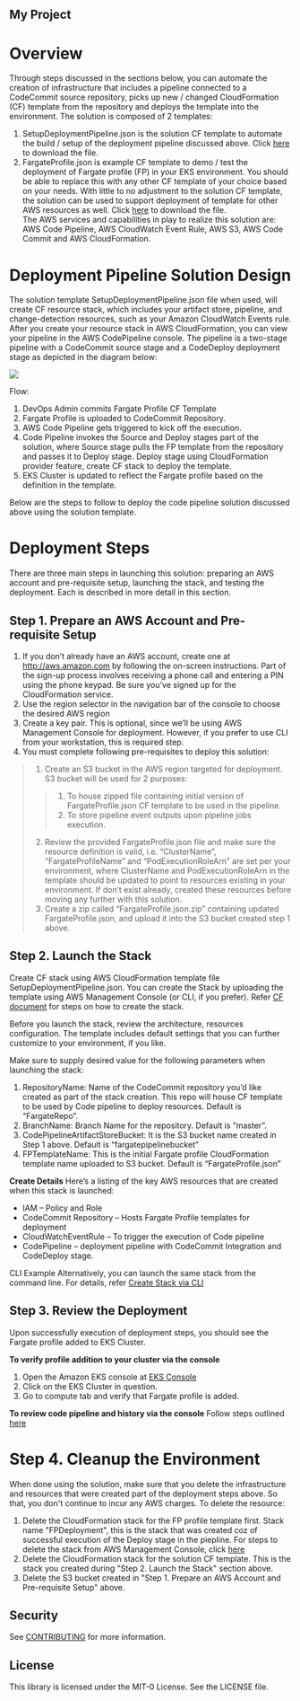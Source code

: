 ## My Project

# Overview
Through steps discussed in the sections below, you can automate the creation of infrastructure that includes a pipeline connected to a CodeCommit source repository, picks up new / changed CloudFormation (CF) template from the repository and deploys the template into the environment.
The solution is composed of 2 templates:
1.	SetupDeploymentPipeline.json is the solution CF template to automate the build / setup of the deployment pipeline discussed above. Click [here](https://github.com/aws-samples/containers-fargateprofile-devops-via-codepipeline/blob/main/SetupDeploymentPipeline.json) to download the file.
2.	FargateProfile.json is example CF template to demo / test the deployment of Fargate profile (FP) in your EKS environment. You should be able to replace this with any other CF template of your choice based on your needs.  With little to no adjustment to the solution CF template, the solution can be used to support deployment of template for other AWS resources as well.  Click [here](https://github.com/aws-samples/containers-fargateprofile-devops-via-codepipeline/blob/main/FargateProfile.json) to download the file.  
The AWS services and capabilities in play to realize this solution are: AWS Code Pipeline, AWS CloudWatch Event Rule, AWS S3, AWS Code Commit and AWS CloudFormation. 

# Deployment Pipeline Solution Design
The solution template SetupDeploymentPipeline.json file when used, will create CF resource stack, which includes your artifact store, pipeline, and change-detection resources, such as your Amazon CloudWatch Events rule. After you create your resource stack in AWS CloudFormation, you can view your pipeline in the AWS CodePipeline console. The pipeline is a two-stage pipeline with a CodeCommit source stage and a CodeDeploy deployment stage as depicted in the diagram below:

![](https://github.com/aws-samples/containers-fargateprofile-devops-via-codepipeline/blob/main/Diagram.png)

Flow:
1.	DevOps Admin commits Fargate Profile CF Template
2.	Fargate Profile is uploaded to CodeCommit Repository.
3.	AWS Code Pipeline gets triggered to kick off the execution.
4.	Code Pipeline invokes the Source and Deploy stages part of the solution, where Source stage pulls the FP template from the repository and passes it to Deploy stage. Deploy stage using CloudFormation provider feature, create CF stack to deploy the template.
5.	EKS Cluster is updated to reflect the Fargate profile based on the definition in the template.

Below are the steps to follow to deploy the code pipeline solution discussed above using the solution template. 

# Deployment Steps
There are three main steps in launching this solution: preparing an AWS account and pre-requisite setup, launching the stack, and testing the deployment. Each is described in more detail in this section.

## Step 1. Prepare an AWS Account and Pre-requisite Setup
1.	If you don’t already have an AWS account, create one at http://aws.amazon.com by following the on-screen instructions. Part of the sign-up process involves receiving a phone call and entering a PIN using the phone keypad. Be sure you’ve signed up for the CloudFormation service.
2.	Use the region selector in the navigation bar of the console to choose the desired AWS region
3.	Create a key pair. This is optional, since we’ll be using AWS Management Console for deployment. However, if you prefer to use CLI from your workstation, this is required step. 
4.	You must complete following pre-requisites to deploy this solution: 
> 1.	Create an S3 bucket in the AWS region targeted for deployment. S3 bucket will be used for 2 purposes:
> > 1.	To house zipped file containing initial version of FargateProfile.json CF template to be used in the pipeline.
> > 2.	To store pipeline event outputs upon pipeline jobs execution.
> 2.	Review the provided FargateProfile.json file and make sure the resource definition is valid, i.e. “ClusterName”, ”FargateProfileName” and “PodExecutionRoleArn” are set per your environment, where ClusterName and PodExecutionRoleArn in the template should be updated to point to resources existing in your environment. 
  If don’t exist already, created these resources before moving any further with this solution.  
> 3.	Create a zip called “FargateProfile.json.zip” containing updated FargateProfile.json, and upload it into the S3 bucket created step 1 above.

## Step 2. Launch the Stack

Create CF stack using AWS CloudFormation template file SetupDeploymentPipeline.json. 
You can create the Stack by uploading the template using AWS Management Console (or CLI, if you prefer). Refer [CF document](https://docs.aws.amazon.com/AWSCloudFormation/latest/UserGuide/cfn-console-create-stack.html) for steps on how to create the stack.

Before you launch the stack, review the architecture, resources configuration. The template includes default settings that you can further customize to your environment, if you like. 

Make sure to supply desired value for the following parameters when launching the stack:
1. RepositoryName: Name of the CodeCommit repository you’d like created as part of the stack creation. This repo will house CF template to be used by Code pipeline to deploy resources. Default is “FargateRepo”. 
1. BranchName: Branch Name for the repository. Default is “master”.
1. CodePipelineArtifactStoreBucket: It is the S3 bucket name created in Step 1 above. Default is “fargatepipelinebucket”
1. FPTemplateName: This is the initial Fargate profile CloudFormation template name uploaded to S3 bucket. Default is “FargateProfile.json”

**Create Details**
Here’s a listing of the key AWS resources that are created when this stack is launched:
* IAM – Policy and Role
* CodeCommit Repository – Hosts Fargate Profile templates for deployment
* CloudWatchEventRule – To trigger the execution of Code pipeline
* CodePipeline – deployment pipeline with CodeCommit Integration and CodeDeploy stage.

CLI Example
Alternatively, you can launch the same stack from the command line. For details, refer [Create Stack via CLI](https://docs.aws.amazon.com/AWSCloudFormation/latest/UserGuide/using-cfn-cli-creating-stack.html ) 

## Step 3. Review the Deployment
Upon successfully execution of deployment steps, you should see the Fargate profile added to EKS Cluster. 

**To verify profile addition to your cluster via the console**
1.	Open the Amazon EKS console at [EKS Console](https://console.aws.amazon.com/eks/home#/clusters.)
2.	Click on the EKS Cluster in question.
3.	Go to compute tab and verify that Fargate profile is added.

**To review code pipeline and history via the console**
Follow steps outlined
[here](https://docs.aws.amazon.com/codepipeline/latest/userguide/pipelines-view-console.html#pipelines-list-console)

# Step 4. Cleanup the Environment
When done using the solution, make sure that you delete the infrastructure and resources that were created part of the deployment steps above. So that, you don't continue to incur any AWS charges.  To delete the resource:
1. Delete the CloudFormation stack for the FP profile template first. Stack name "FPDeployment", this is the stack that was created coz of successful execution of the Deploy stage in the piepline. For steps to delete the stack from AWS Management Console, click
[here](https://docs.aws.amazon.com/AWSCloudFormation/latest/UserGuide/cfn-console-delete-stack.html)
2. Delete the CloudFormation stack for the solution CF template. This is the stack you created during "Step 2. Launch the Stack" section above. 
3. Delete the S3 bucket created in "Step 1. Prepare an AWS Account and Pre-requisite Setup" above.

## Security

See [CONTRIBUTING](CONTRIBUTING.md#security-issue-notifications) for more information.

## License

This library is licensed under the MIT-0 License. See the LICENSE file.

